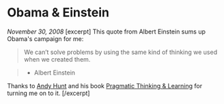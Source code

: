 # Obama &amp; Einstein

<cite>November 30, 2008</cite>
[excerpt]
This quote from Albert Einstein sums up Obama's campaign for me:

> We can’t solve problems by using the same kind of thinking we used when we created them.

> - Albert Einstein

Thanks to [Andy Hunt](http://www.pragprog.com/users/display_profile/1131) and his book [Pragmatic Thinking & Learning](http://www.pragprog.com/titles/ahptl/pragmatic-thinking-and-learning) for turning me on to it.
[/excerpt]
